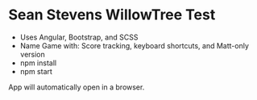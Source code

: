 # Sean Stevens WillowTree Test

* Uses Angular, Bootstrap, and SCSS
* Name Game with: Score tracking, keyboard shortcuts, and Matt-only version
* npm install
* npm start

App will automatically open in a browser.
